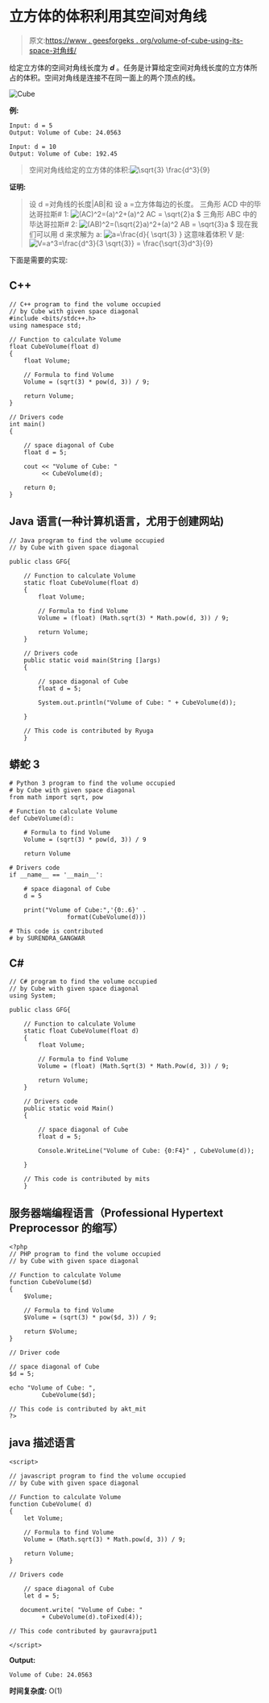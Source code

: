 # 立方体的体积利用其空间对角线

> 原文:[https://www . geesforgeks . org/volume-of-cube-using-its-space-对角线/](https://www.geeksforgeeks.org/volume-of-cube-using-its-space-diagonal/)

给定立方体的空间对角线长度为 ***d*** 。任务是计算给定空间对角线长度的立方体所占的体积。空间对角线是连接不在同一面上的两个顶点的线。

![Cube](img/61d48de681c3e2f9b32153f15bcfb99e.png)

**例:**

```
Input: d = 5 
Output: Volume of Cube: 24.0563

Input: d = 10
Output: Volume of Cube: 192.45
```

> 空间对角线给定的立方体的体积:![\sqrt{3} \frac{d^3}{9} ](img/ccdd06ed35a051436c38c95e639b023e.png "Rendered by QuickLaTeX.com")

**证明:**

> 设 d =对角线的长度|AB|和
> 设 a =立方体每边的长度。
> 三角形 ACD 中的毕达哥拉斯# 1:
> ![(AC)^2=(a)^2+(a)^2 AC = \sqrt{2}a $    ](img/da59aa871ce6e4627c795126b0c26863.png "Rendered by QuickLaTeX.com")
> 三角形 ABC 中的毕达哥拉斯# 2:
> ![(AB)^2=(\sqrt{2}a)^2+(a)^2 AB = \sqrt{3}a $    ](img/053ff9b3defe9163dfba909d351683ed.png "Rendered by QuickLaTeX.com")
> 现在我们可以用 d 来求解为 a:
> ![$a=\frac{d}{ \sqrt{3} }$    ](img/f362f06542dc017c483bf0c4d63c1178.png "Rendered by QuickLaTeX.com")
> 这意味着体积 V 是:
> ![$V=a^3=\frac{d^3}{3 \sqrt{3}} = \frac{\sqrt{3}d^3}{9}$ ](img/a5b4e637e2a55219c2d1e85d195e5d51.png "Rendered by QuickLaTeX.com")

下面是需要的实现:

## C++

```
// C++ program to find the volume occupied
// by Cube with given space diagonal
#include <bits/stdc++.h>
using namespace std;

// Function to calculate Volume
float CubeVolume(float d)
{
    float Volume;

    // Formula to find Volume
    Volume = (sqrt(3) * pow(d, 3)) / 9;

    return Volume;
}

// Drivers code
int main()
{

    // space diagonal of Cube
    float d = 5;

    cout << "Volume of Cube: "
         << CubeVolume(d);

    return 0;
}
```

## Java 语言(一种计算机语言，尤用于创建网站)

```
// Java program to find the volume occupied
// by Cube with given space diagonal

public class GFG{

    // Function to calculate Volume
    static float CubeVolume(float d)
    {
        float Volume;

        // Formula to find Volume
        Volume = (float) (Math.sqrt(3) * Math.pow(d, 3)) / 9;

        return Volume;
    }

    // Drivers code
    public static void main(String []args)
    {

        // space diagonal of Cube
        float d = 5;

        System.out.println("Volume of Cube: " + CubeVolume(d));

    }

    // This code is contributed by Ryuga
    }
```

## 蟒蛇 3

```
# Python 3 program to find the volume occupied
# by Cube with given space diagonal
from math import sqrt, pow

# Function to calculate Volume
def CubeVolume(d):

    # Formula to find Volume
    Volume = (sqrt(3) * pow(d, 3)) / 9

    return Volume

# Drivers code
if __name__ == '__main__':

    # space diagonal of Cube
    d = 5

    print("Volume of Cube:",'{0:.6}' .
                format(CubeVolume(d)))

# This code is contributed
# by SURENDRA_GANGWAR
```

## C#

```
// C# program to find the volume occupied
// by Cube with given space diagonal
using System;

public class GFG{

    // Function to calculate Volume
    static float CubeVolume(float d)
    {
        float Volume;

        // Formula to find Volume
        Volume = (float) (Math.Sqrt(3) * Math.Pow(d, 3)) / 9;

        return Volume;
    }

    // Drivers code
    public static void Main()
    {

        // space diagonal of Cube
        float d = 5;

        Console.WriteLine("Volume of Cube: {0:F4}" , CubeVolume(d));

    }

    // This code is contributed by mits
    }
```

## 服务器端编程语言（Professional Hypertext Preprocessor 的缩写）

```
<?php
// PHP program to find the volume occupied
// by Cube with given space diagonal

// Function to calculate Volume
function CubeVolume($d)
{
    $Volume;

    // Formula to find Volume
    $Volume = (sqrt(3) * pow($d, 3)) / 9;

    return $Volume;
}

// Driver code

// space diagonal of Cube
$d = 5;

echo "Volume of Cube: ",
         CubeVolume($d);

// This code is contributed by akt_mit
?>
```

## java 描述语言

```
<script>

// javascript program to find the volume occupied
// by Cube with given space diagonal

// Function to calculate Volume
function CubeVolume( d)
{
    let Volume;

    // Formula to find Volume
    Volume = (Math.sqrt(3) * Math.pow(d, 3)) / 9;

    return Volume;
}

// Drivers code

    // space diagonal of Cube
    let d = 5;

   document.write( "Volume of Cube: "
         + CubeVolume(d).toFixed(4));

// This code contributed by gauravrajput1

</script>
```

**Output:** 

```
Volume of Cube: 24.0563
```

**时间复杂度:** O(1)